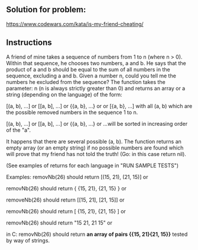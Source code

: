 ## Solution for problem:

https://www.codewars.com/kata/is-my-friend-cheating/

## Instructions

A friend of mine takes a sequence of numbers from 1 to n (where n > 0).
Within that sequence, he chooses two numbers, a and b.
He says that the product of a and b should be equal to the sum of all numbers in the sequence, excluding a and b.
Given a number n, could you tell me the numbers he excluded from the sequence?
The function takes the parameter: n (n is always strictly greater than 0) and returns an array or a string (depending on the language) of the form:

[(a, b), ...] or [[a, b], ...] or {{a, b}, ...} or or [{a, b}, ...]
with all (a, b) which are the possible removed numbers in the sequence 1 to n.

[(a, b), ...] or [[a, b], ...] or {{a, b}, ...} or ...will be sorted in increasing order of the "a".

It happens that there are several possible (a, b). The function returns an empty array (or an empty string) if no possible numbers are found which will prove that my friend has not told the truth! (Go: in this case return nil).

(See examples of returns for each language in "RUN SAMPLE TESTS")

Examples:
removNb(26) should return [(15, 21), (21, 15)]
or

removNb(26) should return { {15, 21}, {21, 15} }
or

removeNb(26) should return [[15, 21], [21, 15]]
or

removNb(26) should return [ {15, 21}, {21, 15} ]
or

removNb(26) should return "15 21, 21 15"
or

in C:
removNb(26) should return  **an array of pairs {{15, 21}{21, 15}}**
tested by way of strings.